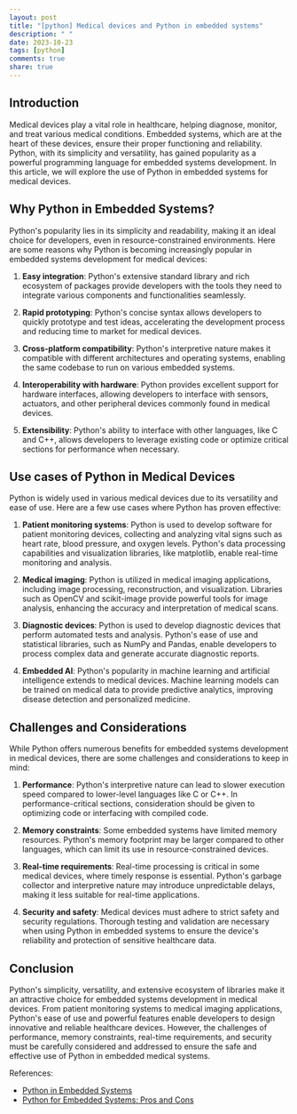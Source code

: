 ```yaml
---
layout: post
title: "[python] Medical devices and Python in embedded systems"
description: " "
date: 2023-10-23
tags: [python]
comments: true
share: true
---
```


## Introduction

Medical devices play a vital role in healthcare, helping diagnose, monitor, and treat various medical conditions. Embedded systems, which are at the heart of these devices, ensure their proper functioning and reliability. Python, with its simplicity and versatility, has gained popularity as a powerful programming language for embedded systems development. In this article, we will explore the use of Python in embedded systems for medical devices.

## Why Python in Embedded Systems?

Python's popularity lies in its simplicity and readability, making it an ideal choice for developers, even in resource-constrained environments. Here are some reasons why Python is becoming increasingly popular in embedded systems development for medical devices:

1. **Easy integration**: Python's extensive standard library and rich ecosystem of packages provide developers with the tools they need to integrate various components and functionalities seamlessly.

2. **Rapid prototyping**: Python's concise syntax allows developers to quickly prototype and test ideas, accelerating the development process and reducing time to market for medical devices.

3. **Cross-platform compatibility**: Python's interpretive nature makes it compatible with different architectures and operating systems, enabling the same codebase to run on various embedded systems.

4. **Interoperability with hardware**: Python provides excellent support for hardware interfaces, allowing developers to interface with sensors, actuators, and other peripheral devices commonly found in medical devices.

5. **Extensibility**: Python's ability to interface with other languages, like C and C++, allows developers to leverage existing code or optimize critical sections for performance when necessary.

## Use cases of Python in Medical Devices

Python is widely used in various medical devices due to its versatility and ease of use. Here are a few use cases where Python has proven effective:

1. **Patient monitoring systems**: Python is used to develop software for patient monitoring devices, collecting and analyzing vital signs such as heart rate, blood pressure, and oxygen levels. Python's data processing capabilities and visualization libraries, like matplotlib, enable real-time monitoring and analysis.

2. **Medical imaging**: Python is utilized in medical imaging applications, including image processing, reconstruction, and visualization. Libraries such as OpenCV and scikit-image provide powerful tools for image analysis, enhancing the accuracy and interpretation of medical scans.

3. **Diagnostic devices**: Python is used to develop diagnostic devices that perform automated tests and analysis. Python's ease of use and statistical libraries, such as NumPy and Pandas, enable developers to process complex data and generate accurate diagnostic reports.

4. **Embedded AI**: Python's popularity in machine learning and artificial intelligence extends to medical devices. Machine learning models can be trained on medical data to provide predictive analytics, improving disease detection and personalized medicine.

## Challenges and Considerations

While Python offers numerous benefits for embedded systems development in medical devices, there are some challenges and considerations to keep in mind:

1. **Performance**: Python's interpretive nature can lead to slower execution speed compared to lower-level languages like C or C++. In performance-critical sections, consideration should be given to optimizing code or interfacing with compiled code.

2. **Memory constraints**: Some embedded systems have limited memory resources. Python's memory footprint may be larger compared to other languages, which can limit its use in resource-constrained devices.

3. **Real-time requirements**: Real-time processing is critical in some medical devices, where timely response is essential. Python's garbage collector and interpretive nature may introduce unpredictable delays, making it less suitable for real-time applications.

4. **Security and safety**: Medical devices must adhere to strict safety and security regulations. Thorough testing and validation are necessary when using Python in embedded systems to ensure the device's reliability and protection of sensitive healthcare data.

## Conclusion

Python's simplicity, versatility, and extensive ecosystem of libraries make it an attractive choice for embedded systems development in medical devices. From patient monitoring systems to medical imaging applications, Python's ease of use and powerful features enable developers to design innovative and reliable healthcare devices. However, the challenges of performance, memory constraints, real-time requirements, and security must be carefully considered and addressed to ensure the safe and effective use of Python in embedded medical systems.

References:
- [Python in Embedded Systems](https://www.embedded.com/python-in-embedded-systems/)
- [Python for Embedded Systems: Pros and Cons](https://opensource.com/article/17/6/python-for-embedded-systems)